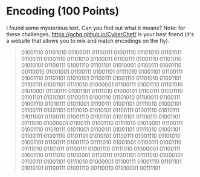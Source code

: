 # Encoding (100 Points)
I found some mysterious text. Can you find out what it means? Note: for these challenges, https://gchq.github.io/CyberChef/ is your best friend (it's a website that allows you to mix and match encodings on the fly).

> 01001110 01101010 01100011 01100111 01001110 01101010 01101011 01100111 01001110 01101010 01100011 01100111 01001110 01101010 01010101 01100111 01001110 01101101 01010001 01100111 01001110 00110010 01001001 01100111 01001101 01111010 01001101 01100111 01001110 01101101 01010101 01100111 01001110 01101010 01001101 01100111 01001101 01111010 01000001 01100111 01001110 01101010 01010001 01100111 01001101 01111010 01000101 01100111 01001110 01101101 01010101 01100111 01001110 01101010 01100011 01100111 01001110 01010111 01011001 01100111 01001101 01111010 01000101 01100111 01001101 01111010 01010101 01100111 01001110 01010111 01011001 01100111 01001110 01101101 01010101 01100111 01001101 01111010 01000001 01100111 01001110 01111010 01010001 01100111 01001110 01010111 01011001 01100111 01001101 01111010 01001101 01100111 01001110 01101101 01010101 01100111 01001110 01101010 01001101 01100111 01001110 01111010 01001001 01100111 01001110 01111010 01101011 01100111 01001110 01111010 01000001 01100111 01001110 01111010 01010001 01100111 01001101 01111010 01000101 01100111 01001101 01111010 01000001 01100111 01001110 01101101 01010101 01100111 01001110 00110010 01010001 00111101
